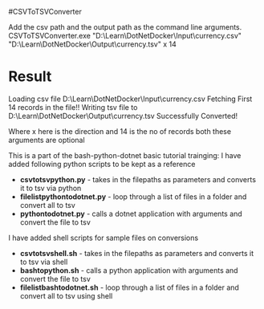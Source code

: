 #CSVToTSVConverter

Add the csv path and the output path as the command line arguments.
CSVToTSVConverter.exe "D:\Learn\DotNetDocker\Input\currency.csv" "D:\Learn\DotNetDocker\Output\currency.tsv" x 14

# Result
Loading csv file D:\Learn\DotNetDocker\Input\currency.csv
Fetching First 14 records in the file!!
Writing tsv file to D:\Learn\DotNetDocker\Output\currency.tsv
Successfully Converted!

Where x here is the direction and 14 is the no of records
both these arguments are optional

This is a part of the bash-python-dotnet basic tutorial trainging:
I have added following python scripts to be kept as a reference
- **csvtotsvpython.py** - takes in the filepaths as parameters and converts it to tsv via python
- **filelistpythontodotnet.py** - loop through a list of files in a folder and convert all to tsv
- **pythontodotnet.py** - calls a dotnet application with arguments and convert the file to tsv

I have added shell scripts for sample files on conversions
- **csvtotsvshell.sh** - takes in the filepaths as parameters and converts it to tsv via shell
- **bashtopython.sh** - calls a python application with arguments and convert the file to tsv
-  **filelistbashtodotnet.sh** - loop through a list of files in a folder and convert all to tsv using shell
